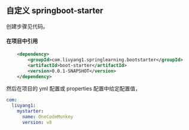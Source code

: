 ## 自定义 springboot-starter

创建步骤见代码。

#### 在项目中引用
```xml
    <dependency>
        <groupId>com.liuyang1.springlearning.bootstarter</groupId>
        <artifactId>boot-starter</artifactId>
        <version>0.0.1-SNAPSHOT</version>
    </dependency>
```

然后在项目的 yml 配置或 properties 配置中给定配置值，
```yaml
com:
  liuyang1:
    mystarter:
      name: OneCodeMonkey
      version: v8

```